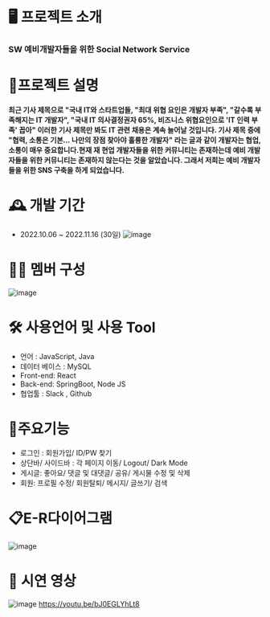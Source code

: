# 🖥 프로젝트 소개
### SW 예비개발자들을 위한 Social Network Service

# 📝프로젝트 설명
#### 최근 기사 제목으로 "국내 IT와 스타트업들, "최대 위협 요인은 개발자 부족", "갈수록 부족해지는 IT 개발자", "국내 IT 의사결정권자 65%, 비즈니스 위협요인으로 'IT 인력 부족' 꼽아" 이러한 기사 제목만 봐도 IT 관련 채용은 계속 늘어날 것입니다. 기사 제목 중에 "협력, 소통은 기본... 나만의 장점 찾아야 훌륭한 개발자" 라는 글과 같이 개발자는 협업, 소통이 매우 중요합니다.현재 재 현업 개발자들을 위한 커뮤니티는 존재하는데 예비 개발자들을 위한 커뮤니티는 존재하지 않는다는 것을 알았습니다. 그래서 저희는 예비 개발자들을 위한 SNS 구축을 하게 되었습니다.

# 🕰 개발 기간
 - 2022.10.06 ~ 2022.11.16 (30일)
 ![image](https://user-images.githubusercontent.com/104156881/202055467-c69d1de3-4a67-45e0-a114-d4ef3997ebe2.png)

 
# 👩‍💻 멤버 구성
 ![image](https://user-images.githubusercontent.com/104156881/202055614-dd07841e-7f87-4fea-83af-90c026adc06c.png)


# 🛠 사용언어 및 사용 Tool
  - 언어 : JavaScript, Java
  - 데이터 베이스 : MySQL
  - Front-end: React
  - Back-end: SpringBoot, Node JS
  - 협업툴 : Slack , Github
  
# 📌주요기능
  - 로그인 : 회원가입/ ID/PW 찾기
  - 상단바/ 사이드바 : 각 페이지 이동/ Logout/ Dark Mode
  - 게시글: 좋아요/ 댓글 및 대댓글/ 공유/ 게시물 수정 및 삭제
  - 회원: 프로필 수정/ 회원탈퇴/ 메시지/ 글쓰기/ 검색
  
# 📋E-R다이어그램
![image](https://user-images.githubusercontent.com/104156881/202058066-7586b599-c24e-4829-b801-dc3b3aa8e346.png)
  
# 🎥 시연 영상
![image](https://user-images.githubusercontent.com/104156881/202052655-1c74b4cc-86ae-4788-b948-f9ac884fc59a.png)
https://youtu.be/bJ0EGLYhLt8
  



